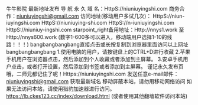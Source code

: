 牛牛影院 最新地址发布
导 航 永 久 域 名：HttpS://niuniuyingshi.com
商务合作：niuniuyingshi@gmail.com
访问地址(移动用户多试几次)：
HttpS://niun-iuyingshi.com
HttpS://niuniuying-shi.com
HttpS://n-iuniuyingshi.com
HttpS://niuniuy-ingshi.com
starpoint_right备用地址：Http://nnys1.work 至 Http://nnys600.work
(数字1-600多可以进入，移动端用户选择1-10的线路！！！)
bangbangbangbang直接点击或长按复制到浏览器里面访问以上网址bangbangbangbang
1.使用电脑的用户，请按键盘上的CTRL+D进行收藏
2.苹果手机用户在浏览器点击，然后添加到个人收藏或者添加到主屏幕。
3.安卓手机用户点击，或者打开设置，然后添加到书签或者添加到主屏幕。
谨记永久发布页哦，二师兄都记住了呢！Https://niuniuyingshi.com
发送任意e-mail邮件：niuniuyingshi@gmail.com 获取最新域名
移动屏蔽本站，请勿用移动网络访问
如果无法访问本站，请使用猎豹加速器进行访问。https://lb.ckes123.cc/index/download.html (或者使用其他翻墙软件访问本站)
